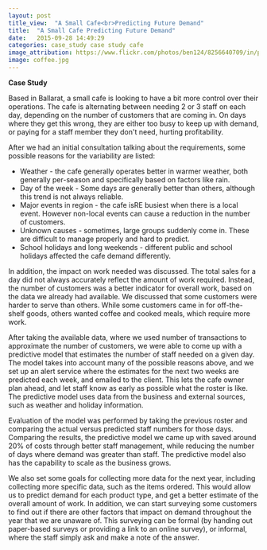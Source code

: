 ```yaml
---
layout: post
title_view:  "A Small Cafe<br>Predicting Future Demand"
title:  "A Small Cafe Predicting Future Demand"
date:   2015-09-28 14:49:29
categories: case_study case study cafe
image_attribution: https://www.flickr.com/photos/ben124/8256640709/in/photolist-dzBrCi-dWcYXQ-56P4E3-c8XkcS-9jJxG8-4rLoBN-f9xNuq-riVKL2-7khdoc-naY5im-a2N6ck-c8Xhfq-8W6kEp-hhZ8nb-qrracq-egg2S1-sstL1u-8cxGxH-nC3kSV-75QJPn-7X3Z79-cY3P75-4AG5gy-icF9c5-jvgBrt-hiqjA2-oDm4ji-bw4KmG-o7oy4T-a6XvCC-7ChKXN-n3p15t-sPm7AL-7tQs4f-a4kv9A-jSsHH6-eeZsCn-pHWLLT-8eujR7-a8V3bN-f9iyGk-dKWk7U-brQo1F-mfX34a-nfei1D-vp1k9M-ejXqzZ-9pu2Sn-8FpDy2-icyc6r
image: coffee.jpg
---
```


**Case Study**

Based in Ballarat, a small cafe is looking to have a bit more control over their operations.
The cafe is alternating between needing 2 or 3 staff on each day, depending on the number of customers that are coming in.
On days where they get this wrong, they are either too busy to keep up with demand, or paying for a staff member they don't need, hurting profitability.

After we had an initial consultation talking about the requirements, some possible reasons for the variability are listed:

* Weather - the cafe generally operates better in warmer weather, both generally per-season and specifically based on factors like rain.
* Day of the week - Some days are generally better than others, although this trend is not always reliable.
* Major events in region - the cafe isRE busiest when there is a local event. However non-local events can cause a reduction in the number of customers.
* Unknown causes - sometimes, large groups suddenly come in. These are difficult to manage properly and hard to predict.
* School holidays and long weekends - different public and school holidays affected the cafe demand differently.

In addition, the impact on work needed was discussed. The total sales for a day did not always accurately reflect the amount of work required.
Instead, the number of customers was a better indicator for overall work, based on the data we already had available.
We discussed that some customers were harder to serve than others.
While some customers came in for off-the-shelf goods, others wanted coffee and cooked meals, which require more work.

After taking the available data, where we used number of transactions to approximate the number of customers, we were able to come up with a predictive model that estimates the number of staff needed on a given day.
The model takes into account many of the possible reasons above, and we set up an alert service where the estimates for the next two weeks are predicted each week, and emailed to the client.
This lets the cafe owner plan ahead, and let staff know as early as possible what the roster is like.
The predictive model uses data from the business and external sources, such as weather and holiday information.

Evaluation of the model was performed by taking the previous roster and comparing the actual versus predicted staff numbers for those days.
Comparing the results, the predictive model we came up with saved around 20% of costs through better staff management, while reducing the number of days where demand was greater than staff.
The predictive model also has the capability to scale as the business grows.

We also set some goals for collecting more data for the next year, including collecting more specific data, such as the items ordered.
This would allow us to predict demand for each product type, and get a better estimate of the overall amount of work.
In addition, we can start surveying some customers to find out if there are other factors that impact on demand throughout the year that we are unaware of.
This surveying can be formal (by handing out paper-based surveys or providing a link to an online survey), or informal, where the staff simply ask and make a note of the answer.
